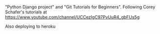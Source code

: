 "Python Django project" and "Git Tutorials for Beginners".
Following Corey Schafer's tutorials at https://www.youtube.com/channel/UCCezIgC97PvUuR4_gbFUs5g

Also deploying to heroku
